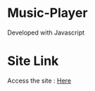 # Music-Player
Developed with Javascript

# Site Link 
Access the site : [Here](musikk-player.netlify.app)
